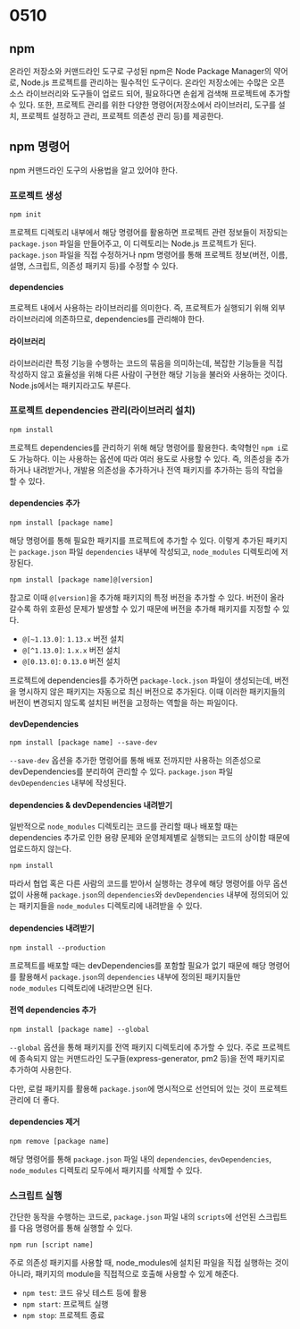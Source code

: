 # 0510

## npm

온라인 저장소와 커맨드라인 도구로 구성된 npm은 Node Package Manager의 약어로, Node.js 프로젝트를 관리하는 필수적인 도구이다. 온라인 저장소에는 수많은 오픈소스 라이브러리와 도구들이 업로드 되어, 필요하다면 손쉽게 검색해 프로젝트에 추가할 수 있다. 또한, 프로젝트 관리를 위한 다양한 명령어(저장소에서 라이브러리, 도구를 설치, 프로젝트 설정하고 관리, 프로젝트 의존성 관리 등)를 제공한다.

## npm 명령어

npm 커맨드라인 도구의 사용법을 알고 있어야 한다.

### 프로젝트 생성

```command
npm init
```

프로젝트 디렉토리 내부에서 해당 명령어를 활용하면 프로젝트 관련 정보들이 저장되는 `package.json` 파일을 만들어주고, 이 디렉토리는 Node.js 프로젝트가 된다. `package.json` 파일을 직접 수정하거나 npm 명령어를 통해 프로젝트 정보(버전, 이름, 설명, 스크립트, 의존성 패키지 등)를 수정할 수 있다.

#### dependencies

프로젝트 내에서 사용하는 라이브러리를 의미한다. 즉, 프로젝트가 실행되기 위해 외부 라이브러리에 의존하므로, dependencies를 관리해야 한다.

#### 라이브러리

라이브러리란 특정 기능을 수행하는 코드의 묶음을 의미하는데, 복잡한 기능들을 직접 작성하지 않고 효율성을 위해 다른 사람이 구현한 해당 기능을 불러와 사용하는 것이다. Node.js에서는 패키지라고도 부른다.

### 프로젝트 dependencies 관리(라이브러리 설치)

```command
npm install
```

프로젝트 dependencies를 관리하기 위해 해당 명령어를 활용한다. 축약형인 `npm i`로도 가능하다. 이는 사용하는 옵션에 따라 여러 용도로 사용할 수 있다. 즉, 의존성을 추가하거나 내려받거나, 개발용 의존성을 추가하거나 전역 패키지를 추가하는 등의 작업을 할 수 있다.

#### dependencies 추가

```command
npm install [package name]
```

해당 명령어를 통해 필요한 패키지를 프로젝트에 추가할 수 있다. 이렇게 추가된 패키지는 `package.json` 파일 `dependencies` 내부에 작성되고, `node_modules` 디렉토리에 저장된다.

```command
npm install [package name]@[version]
```

참고로 이때 `@[version]`을 추가해 패키지의 특정 버전을 추가할 수 있다. 버전이 올라갈수록 하위 호환성 문제가 발생할 수 있기 때문에 버전을 추가해 패키지를 지정할 수 있다.

- `@[~1.13.0]`: `1.13.x` 버전 설치
- `@[^1.13.0]`: `1.x.x` 버전 설치
- `@[0.13.0]`: `0.13.0` 버전 설치

프로젝트에 dependencies를 추가하면 `package-lock.json` 파일이 생성되는데, 버전을 명시하지 않은 패키지는 자동으로 최신 버전으로 추가된다. 이때 이러한 패키지들의 버전이 변경되지 않도록 설치된 버전을 고정하는 역할을 하는 파일이다.

#### devDependencies

```command
npm install [package name] --save-dev
```

`--save-dev` 옵션을 추가한 명령어를 통해 배포 전까지만 사용하는 의존성으로 devDependencies를 분리하여 관리할 수 있다. `package.json` 파일 `devDependencies` 내부에 작성된다.

#### dependencies & devDependencies 내려받기

일반적으로 `node_modules` 디렉토리는 코드를 관리할 때나 배포할 때는 dependencies 추가로 인한 용량 문제와 운영체제별로 실행되는 코드의 상이함 때문에 업로드하지 않는다.

```command
npm install
```

따라서 협업 혹은 다른 사람의 코드를 받아서 실행하는 경우에 해당 명령어를 아무 옵션 없이 사용해 `package.json`의 `dependencies`와 `devDependencies` 내부에 정의되어 있는 패키지들을 `node_modules` 디렉토리에 내려받을 수 있다.

#### dependencies 내려받기

```command
npm install --production
```

프로젝트를 배포할 때는 devDependencies를 포함할 필요가 없기 때문에 해당 명령어를 활용해서 `package.json`의 `dependencies` 내부에 정의된 패키지들만 `node_modules` 디렉토리에 내려받으면 된다.

#### 전역 dependencies 추가

```command
npm install [package name] --global
```

`--global` 옵션을 통해 패키지를 전역 패키지 디렉토리에 추가할 수 있다. 주로 프로젝트에 종속되지 않는 커맨드라인 도구들(express-generator, pm2 등)을 전역 패키지로 추가하여 사용한다.

다만, 로컬 패키지를 활용해 `package.json`에 명시적으로 선언되어 있는 것이 프로젝트 관리에 더 좋다.

#### dependencies 제거

```command
npm remove [package name]
```

해당 명령어를 통해 `package.json` 파일 내의 `dependencies`, `devDependencies`, `node_modules` 디렉토리 모두에서 패키지를 삭제할 수 있다.

### 스크립트 실행

간단한 동작을 수행하는 코드로, `package.json` 파일 내의 `scripts`에 선언된 스크립트를 다음 명령어를 통해 실행할 수 있다.

```command
npm run [script name]
```

주로 의존성 패키지를 사용할 때, node_modules에 설치된 파일을 직접 실행하는 것이 아니라, 패키지의 module을 직접적으로 호출해 사용할 수 있게 해준다.

- `npm test`: 코드 유닛 테스트 등에 활용
- `npm start`: 프로젝트 실행
- `npm stop`: 프로젝트 종료
